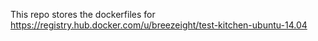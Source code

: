 This repo stores the dockerfiles for https://registry.hub.docker.com/u/breezeight/test-kitchen-ubuntu-14.04
